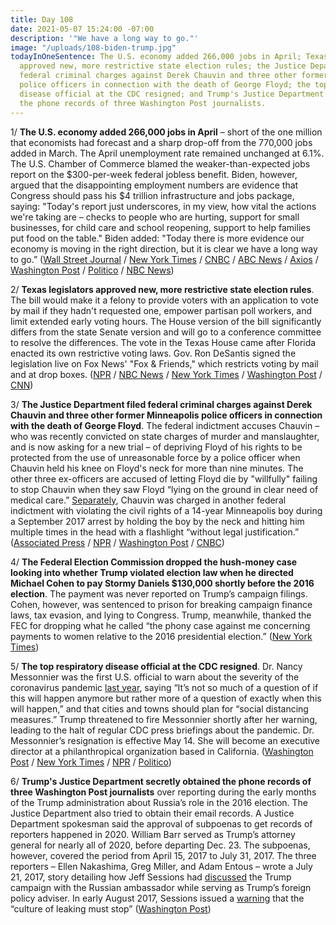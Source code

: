 ```yaml
---
title: Day 108
date: 2021-05-07 15:24:00 -07:00
description: '"We have a long way to go."'
image: "/uploads/108-biden-trump.jpg"
todayInOneSentence: The U.S. economy added 266,000 jobs in April; Texas and Florida
  approved new, more restrictive state election rules; the Justice Department filed
  federal criminal charges against Derek Chauvin and three other former Minneapolis
  police officers in connection with the death of George Floyd; the top respiratory
  disease official at the CDC resigned; and Trump's Justice Department secretly obtained
  the phone records of three Washington Post journalists.
---
```


1/ **The U.S. economy added 266,000 jobs in April** – short of the one million that economists had forecast and a sharp drop-off from the 770,000 jobs added in March. The April unemployment rate remained unchanged at 6.1%. The U.S. Chamber of Commerce blamed the weaker-than-expected jobs report on the $300-per-week federal jobless benefit. Biden, however, argued that the disappointing employment numbers are evidence that Congress should pass his $4 trillion infrastructure and jobs package, saying: "Today's report just underscores, in my view, how vital the actions we're taking are – checks to people who are hurting, support for small businesses, for child care and school reopening, support to help families put food on the table." Biden added: "Today there is more evidence our economy is moving in the right direction, but it is clear we have a long way to go.” ([Wall Street Journal](https://www.wsj.com/articles/april-jobs-report-unemployment-rate-2021-11620332156) / [New York Times](https://www.nytimes.com/2021/05/07/business/economy/jobs-report-april-2021.html) / [CNBC](https://www.cnbc.com/2021/05/07/us-chamber-of-commerce-rips-300-jobless-benefit-calls-for-repeal.html) / [ABC News](https://abcnews.go.com/Politics/biden-respond-disappointing-jobs-report/story?id=77554168) / [Axios](https://www.axios.com/april-jobs-report-economy-f56e27dc-7048-43b2-a0ee-5845bb01a7f8.html) / [Washington Post](https://www.washingtonpost.com/business/2021/05/07/april-jobs-report-economy-unemployment/) / [Politico](https://www.politico.com/news/2021/05/07/jobs-report-federal-aid-unemployment-benefits-485716) / [NBC News](https://www.nbcnews.com/politics/white-house/biden-seizes-disappointing-job-numbers-make-case-his-4-trillion-n1266675))

2/ **Texas legislators approved new, more restrictive state election rules**. The bill would make it a felony to provide voters with an application to vote by mail if they hadn't requested one, empower partisan poll workers, and limit extended early voting hours. The House version of the bill significantly differs from the state Senate version and will go to a conference committee to resolve the differences. The vote in the Texas House came after Florida enacted its own restrictive voting laws. Gov. Ron DeSantis signed the legislation live on Fox News' "Fox & Friends," which restricts voting by mail and at drop boxes. ([NPR](https://www.npr.org/2021/05/07/994542161/after-all-night-session-texas-house-approves-new-gop-backed-election-law) / [NBC News](https://www.nbcnews.com/politics/elections/texas-democrats-waging-all-night-fight-against-restrictive-election-bill-n1266632) / [New York Times](https://www.nytimes.com/2021/05/06/us/politics/florida-texas-voting-rights-bills.html) / [Washington Post](https://www.washingtonpost.com/politics/florida-voting-law/2021/05/06/f2bd20b6-ae0f-11eb-ab4c-986555a1c511_story.html) / [CNN](https://www.cnn.com/2021/05/07/politics/texas-elections-bill-house/index.html))

3/ **The Justice Department filed federal criminal charges against Derek Chauvin and three other former Minneapolis police officers in connection with the death of George Floyd**. The federal indictment accuses Chauvin – who was recently convicted on state charges of murder and manslaughter, and is now asking for a new trial – of depriving Floyd of his rights to be protected from the use of unreasonable force by a police officer when Chauvin held his knee on Floyd's neck for more than nine minutes. The other three ex-officers are accused of letting Floyd die by "willfully" failing to stop Chauvin when they saw Floyd “lying on the ground in clear need of medical care.” [Separately](https://www.startribune.com/feds-plan-to-indict-chauvin-other-three-ex-officers-on-civil-rights-charges/600051374/), Chauvin was charged in another federal indictment with violating the civil rights of a 14-year Minneapolis boy during a September 2017 arrest by holding the boy by the neck and hitting him multiple times in the head with a flashlight “without legal justification.” ([Associated Press](https://apnews.com/article/george-floyd-officers-charged-6d87b905692ddfa9594b36c876366f4b) / [NPR](https://www.npr.org/sections/trial-over-killing-of-george-floyd/2021/05/07/987737695/justice-department-brings-federal-criminal-charges-against-derek-chauvin-3-other) / [Washington Post](https://www.washingtonpost.com/national-security/george-floyd-police-officers-federal-charges-civil-rights/2021/05/07/c30fdfb6-ac34-11eb-acd3-24b44a57093a_story.html) / [CNBC](https://www.cnbc.com/2021/05/07/federal-grand-jury-charges-4-former-minneapolis-cops-with-violating-george-floyds-civil-rights-ap-reports.html))

4/ **The Federal Election Commission dropped the hush-money case looking into whether Trump violated election law when he directed Michael Cohen to pay Stormy Daniels $130,000 shortly before the 2016 election**. The payment was never reported on Trump’s campaign filings. Cohen, however, was sentenced to prison for breaking campaign finance laws, tax evasion, and lying to Congress. Trump, meanwhile, thanked the FEC for dropping what he called “the phony case against me concerning payments to women relative to the 2016 presidential election.” ([New York Times](https://www.nytimes.com/2021/05/06/us/politics/trump-michael-cohen-fec.html))

5/ **The top respiratory disease official at the CDC resigned**. Dr. Nancy Messonnier was the first U.S. official to warn about the severity of the coronavirus pandemic [last year](https://www.nytimes.com/2020/02/25/health/coronavirus-us.html), saying “It’s not so much of a question of if this will happen anymore but rather more of a question of exactly when this will happen,” and that cities and towns should plan for “social distancing measures.” Trump threatened to fire Messonnier shortly after her warning, leading to the halt of regular CDC press briefings about the pandemic. Dr. Messonnier’s resignation is effective May 14. She will become an executive director at a philanthropical organization based in California. ([Washington Post](https://www.washingtonpost.com/health/2021/05/07/cdc-official-resigns/) / [New York Times](https://www.nytimes.com/2021/05/07/world/messonier-virus-cdc-resign.html) / [NPR](https://www.npr.org/2021/05/07/994685964/cdc-official-who-warned-americans-coronavirus-could-cause-severe-disruption-resi) / [Politico](https://www.politico.com/news/2021/05/07/nancy-messonnier-resigns-485684)) 

6/ **Trump's Justice Department secretly obtained the phone records of three Washington Post journalists** over reporting during the early months of the Trump administration about Russia’s role in the 2016 election. The Justice Department also tried to obtain their email records. A Justice Department spokesman said the approval of subpoenas to get records of reporters happened in 2020. William Barr served as Trump’s attorney general for nearly all of 2020, before departing Dec. 23. The subpoenas, however, covered the period from April 15, 2017 to July 31, 2017. The three reporters – Ellen Nakashima, Greg Miller, and Adam Entous – wrote a July 21, 2017, story detailing how Jeff Sessions had [discussed](https://whatthefuckjusthappenedtoday.com/2017/07/22/day-184/#2-jeff-sessions-discussed-the-trump) the Trump campaign with the Russian ambassador while serving as Trump’s foreign policy adviser. In early August 2017, Sessions issued a [warning](https://whatthefuckjusthappenedtoday.com/2017/08/04/day-197/#7-jeff-sessions-issued-a-warning-tha) that the “culture of leaking must stop” ([Washington Post](https://www.washingtonpost.com/national-security/trump-justice-dept-seized-post-reporters-phone-records/2021/05/07/933cdfc6-af5b-11eb-b476-c3b287e52a01_story.html))


